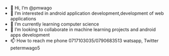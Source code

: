 - 👋 Hi, I’m @pmwago
- 👀 I’m interested in android application development,development of web applications
- 🌱 I’m currently learning computer science
- 💞️ I’m looking to collaborate in machine learning projects and android apps development
- 📫 How to reach me  phone 0717103035/0790683513
watsapp, Twitter petermwago5

<!---
pmwago/pmwago is a ✨ special ✨ repository because its `README.md` (this file) appears on your GitHub profile.
You can click the Preview link to take a look at your changes.
--->
